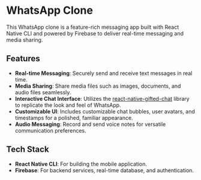 # WhatsApp Clone

This WhatsApp clone is a feature-rich messaging app built with React Native CLI and powered by Firebase to deliver real-time messaging and media sharing. 

## Features

- **Real-time Messaging**: Securely send and receive text messages in real time.
- **Media Sharing**: Share media files such as images, documents, and audio files seamlessly.
- **Interactive Chat Interface**: Utilizes the [react-native-gifted-chat](https://github.com/FaridSafi/react-native-gifted-chat) library to replicate the look and feel of WhatsApp.
- **Customizable UI**: Includes customizable chat bubbles, user avatars, and timestamps for a polished, familiar appearance.
- **Audio Messaging**: Record and send voice notes for versatile communication preferences.

## Tech Stack

- **React Native CLI**: For building the mobile application.
- **Firebase**: For backend services, real-time database, and authentication.

